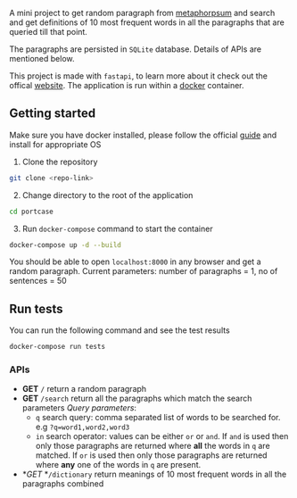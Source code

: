 A mini project to get random paragraph from [metaphorpsum](http://metaphorpsum.com) and search and get definitions of 10 most frequent words in all the paragraphs that are queried till that point.

The paragraphs are persisted in `SQLite` database. Details of APIs are mentioned below.

This project is made with `fastapi`, to learn more about it check out the offical [website](https://fastapi.tiangolo.com/). The application is run within a [docker](https://www.docker.com/) container.

## Getting started

Make sure you have docker installed, please follow the official [guide](https://docs.docker.com/get-docker/) and install for appropriate OS

1. Clone the repository

```bash
git clone <repo-link>
```

2. Change directory to the root of the application

```bash
cd portcase
```

3. Run `docker-compose` command to start the container

```bash
docker-compose up -d --build
```

You should be able to open `localhost:8000` in any browser and get a random paragraph. Current parameters: number of paragraphs = 1, no of sentences = 50

## Run tests

You can run the following command and see the test results

```bash
docker-compose run tests
```

### APIs

- **GET** `/` return a random paragraph
- **GET** `/search` return all the paragraphs which match the search parameters
*Query parameters*:
  - `q` search query: comma separated list of words to be searched for. e.g `?q=word1,word2,word3`
  - `in` search operator: values can be either `or` or `and`. If `and` is used then only those paragraphs are returned where **all** the words in `q` are matched. If `or` is used then only those paragraphs are returned where **any** one of the words in `q` are present.
- **GET* *`/dictionary` return meanings of 10 most frequent words in all the paragraphs combined

